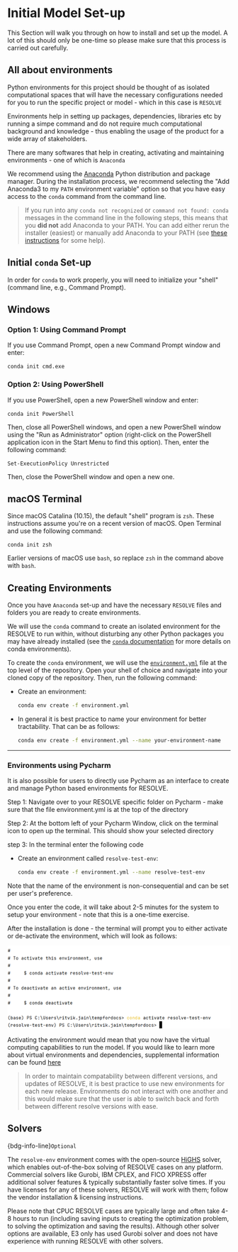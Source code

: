 # Initial Model Set-up


This Section will walk you through on how to install and set up the model.
A lot of this should only be one-time so please make sure that this process is carried out carefully.

## All about environments

Python environments for this project should be thought of as isolated computational spaces 
that will have the necessary configurations needed for you to run the specific project or model - which in this case is `RESOLVE`

Environments help in setting up packages, dependencies, libraries etc by running a simpe command and do not require much computational 
background and knowledge - thus enabling the usage of the product for a wide array of stakeholders. 

There are many softwares that help in creating, activating and maintaining environments - one of which is `Anaconda`

We recommend using the [Anaconda](https://www.continuum.io/downloads) Python distribution and package manager. 
During the installation process, we recommend selecting the "Add Anaconda3 to my `PATH` environment variable" option
so that you have easy access to the `conda` command from the command line.


> If you run into any `conda not recognized` or `command not found: conda` messages in the command line in the following steps,
this means that you **did not** add Anaconda to your PATH. You can add either rerun the installer (easiest) or manually
add Anaconda to your PATH (see [these instructions](https://www.geeksforgeeks.org/how-to-setup-anaconda-path-to-environment-variable/) for some help).

## Initial `conda` Set-up

In order for `conda` to work properly, you will need to initialize your "shell" (command line, e.g., Command Prompt). 
## Windows

### Option 1: Using Command Prompt
If you use Command Prompt, open a new Command Prompt window and enter:

```
conda init cmd.exe
```

### Option 2: Using PowerShell
If you use PowerShell, open a new PowerShell window and enter:

```
conda init PowerShell
```
 
Then, close all PowerShell windows, and open a new PowerShell window using the "Run as 
Administrator" option (right-click on the PowerShell application icon in the Start Menu to find this option). Then, enter the following command: 
 
```
Set-ExecutionPolicy Unrestricted
```

Then, close the PowerShell window and open a new one. 

## macOS Terminal
Since macOS Catalina (10.15), the default "shell" program is `zsh`. These instructions assume you're on a recent version of macOS. 
Open Terminal and use the following command:  

```
conda init zsh
```
Earlier versions of macOS use `bash`, so replace `zsh` in the command above with `bash`.

## Creating Environments 
Once you have `Anaconda` set-up and have the necessary `RESOLVE` files and folders you are ready
to create environments.

We will use the `conda` command to create an isolated environment for the RESOLVE to run within, without 
disturbing any other Python packages you may have already installed (see the [`conda` documentation](https://docs.conda.io/projects/conda/en/latest/user-guide/tasks/manage-environments.html) for more details on conda environments).

To create the `conda` environment, we will use the [`environment.yml`](https://github.com/e3-/kit/blob/main/environment.yml) 
file at the top level of the repository. Open your shell of choice and navigate into your cloned copy of the repository.
Then, run the following command:

-  Create an environment:
    ```bash
    conda env create -f environment.yml
    ```
- In general it is best practice to name your environment for better tractability. That can be as follows:

     ```bash
    conda env create -f environment.yml --name your-environment-name 
    ```

---

### Environments using Pycharm 

It is also possible for users to directly use Pycharm as an interface to create and manage Python 
based environments for RESOLVE.

Step 1: Navigate over to your RESOLVE specific folder on Pycharm - make sure that the file environment.yml is at
the top of the directory

Step 2: At the bottom left of your Pycharm Window, click on the terminal icon to open up the terminal.
This should show your selected directory 

step 3: In the terminal enter the following code 

-  Create an environment called `resolve-test-env`:
    ```bash
    conda env create -f environment.yml --name resolve-test-env
    ```
Note that the name of the environment is non-consequential and can be set per user's preference.

Once you enter the code, it will take about 2-5 minutes for the system to setup your environment - note that this is a
one-time exercise. 

After the installation is done - the terminal will prompt you to either activate or de-activate the environment, which will look
as follows:

![activate_img.png](_images/activate_img.png)

Activating the environment would mean that you now have the virtual computing capabilities to run the model.
If you would like to learn more about virtual environments and dependencies, supplemental information can be found [here](https://www.geeksforgeeks.org/python-virtual-environment/#:~:text=A%20Python%20Virtual%20Environment%20is,a%20virtual%20environment%20in%20Python)

> In order to maintain compatability between different versions, and updates of RESOLVE, it is best practice to use 
new environments for each new release. Environments do not interact with one another and this would make sure that the user
is able to switch back and forth between different resolve versions with ease.


## Solvers

{bdg-info-line}`Optional`

The `resolve-env` environment comes with the open-source [HiGHS](https://highs.dev/) solver, which enables out-of-the-box solving of RESOLVE cases on any platform. Commercial solvers like Gurobi, IBM CPLEX, and FICO XPRESS offer additional solver features & typically substantially faster solve times. If you have licenses for any of these solvers, RESOLVE will work with them; follow the vendor installation & licensing instructions.

Please note that CPUC RESOLVE cases are typically large and often take 4-8 hours to run (including saving inputs to creating the optimization problem, to solving the optimization and saving the results). Although other solver options are available, E3 only has used Gurobi solver and does not have experience with running RESOLVE with other solvers.


